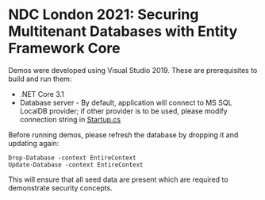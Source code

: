 # NDC London 2021: Securing Multitenant Databases with Entity Framework Core

Demos were developed using Visual Studio 2019. These are prerequisites to build and run them:
  - .NET Core 3.1
  - Database server - By default, application will connect to MS SQL LocalDB provider; if other provider is to be used, please modify connection string in [Startup.cs](https://github.com/zoran-horvat/conf-ndc-london-2021/blob/master/01%20Initial/Demo/Startup.cs "Startup.cs")

Before running demos, please refresh the database by dropping it and updating again:

    Drop-Database -context EntireContext
    Update-Database -context EntireContext
    
This will ensure that all seed data are present which are required to demonstrate security concepts.
